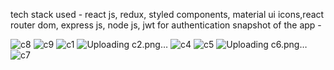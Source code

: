 tech stack used - react js, redux, styled components, material ui icons,react router dom, express js, node js, jwt for authentication
snapshot of the app -



![c8](https://user-images.githubusercontent.com/74185121/160633328-460c9214-659d-4939-b677-7d99bb860182.png)
![c9](https://user-images.githubusercontent.com/74185121/160633344-7ba0fffc-ffda-4645-833e-d1f6a055312f.png)
![c1](https://user-images.githubusercontent.com/74185121/160633349-6573a329-e079-417c-bef1-18d207abb475.png)
![Uploading c2.png…]()
![c4](https://user-images.githubusercontent.com/74185121/160633362-15b0720a-e125-46c8-9b2f-a1871827507b.png)
![c5](https://user-images.githubusercontent.com/74185121/160633374-5bc81425-bddf-4803-88e8-6733726d238a.png)
![Uploading c6.png…]()
![c7](https://user-images.githubusercontent.com/74185121/160633385-e4c3d45f-d5d2-4c49-afeb-6abf503d0400.png)
